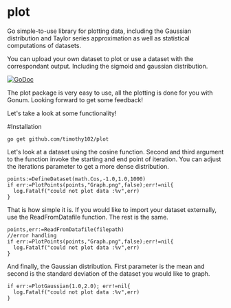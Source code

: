 # plot
Go simple-to-use library for plotting data, including the Gaussian distribution and Taylor series approximation as well as statistical computations of datasets.

You can upload your own dataset to plot or use a dataset with the correspondant output. Including the sigmoid and gaussian distribution.

[![GoDoc](https://godoc.org/github.com/Timothy102/plot?status.svg)](https://godoc.org/github.com/Timothy102/plot)

The plot package is very easy to use, all the plotting is done for you with Gonum.
Looking forward to get some feedback!

Let's take a look at some functionality!

  #Installation
  ```
  go get github.com/timothy102/plot
  ```

Let's look at a dataset using the cosine function. Second and third argument to the function invoke the starting and end point of iteration. You can adjust the iterations parameter to get a more dense distribution.
```
points:=DefineDataset(math.Cos,-1.0,1.0,1000)
if err:=PlotPoints(points,"Graph.png",false);err!=nil{
  log.Fatalf("could not plot data :%v",err)
}
```

That is how simple it is. If you would like to import your dataset externally, use the ReadFromDatafile function.
The rest is the same.

```
points,err:=ReadFromDatafile(filepath)
//error handling
if err:=PlotPoints(points,"Graph.png",false);err!=nil{
  log.Fatalf("could not plot data :%v",err)
}
```


And finally, the Gaussian distribution.
First parameter is the mean and second is the standard deviation of the dataset you would like to graph.
```
if err:=PlotGaussian(1.0,2.0); err!=nil{
  log.Fatalf("could not plot data :%v",err)
}
```


